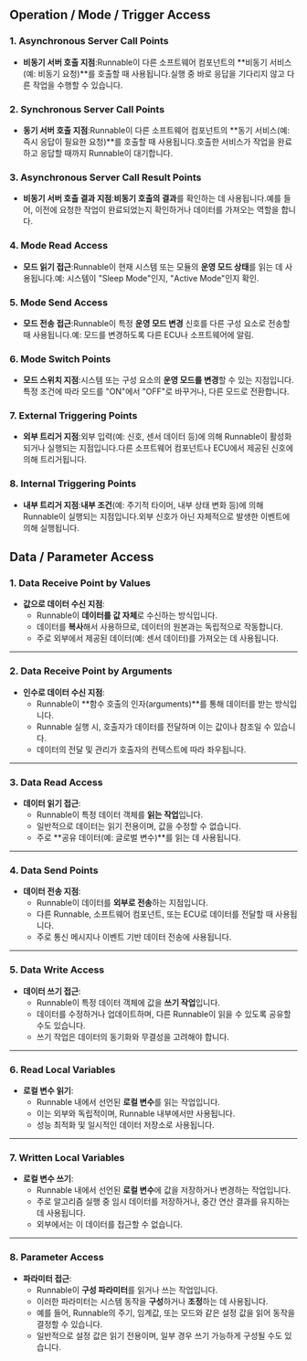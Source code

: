 ## Operation / Mode / Trigger Access

### 1. **Asynchronous Server Call Points**

- **비동기 서버 호출 지점**:Runnable이 다른 소프트웨어 컴포넌트의 **비동기 서비스(예: 비동기 요청)**를 호출할 때 사용됩니다.실행 중 바로 응답을 기다리지 않고 다른 작업을 수행할 수 있습니다.

### 2. **Synchronous Server Call Points**

- **동기 서버 호출 지점**:Runnable이 다른 소프트웨어 컴포넌트의 **동기 서비스(예: 즉시 응답이 필요한 요청)**를 호출할 때 사용됩니다.호출한 서비스가 작업을 완료하고 응답할 때까지 Runnable이 대기합니다.

### 3. **Asynchronous Server Call Result Points**

- **비동기 서버 호출 결과 지점**:**비동기 호출의 결과**를 확인하는 데 사용됩니다.예를 들어, 이전에 요청한 작업이 완료되었는지 확인하거나 데이터를 가져오는 역할을 합니다.

### 4. **Mode Read Access**

- **모드 읽기 접근**:Runnable이 현재 시스템 또는 모듈의 **운영 모드 상태**를 읽는 데 사용됩니다.예: 시스템이 "Sleep Mode"인지, "Active Mode"인지 확인.

### 5. **Mode Send Access**

- **모드 전송 접근**:Runnable이 특정 **운영 모드 변경** 신호를 다른 구성 요소로 전송할 때 사용됩니다.예: 모드를 변경하도록 다른 ECU나 소프트웨어에 알림.

### 6. **Mode Switch Points**

- **모드 스위치 지점**:시스템 또는 구성 요소의 **운영 모드를 변경**할 수 있는 지점입니다.특정 조건에 따라 모드를 "ON"에서 "OFF"로 바꾸거나, 다른 모드로 전환합니다.

### 7. **External Triggering Points**

- **외부 트리거 지점**:외부 입력(예: 신호, 센서 데이터 등)에 의해 Runnable이 활성화되거나 실행되는 지점입니다.다른 소프트웨어 컴포넌트나 ECU에서 제공된 신호에 의해 트리거됩니다.

### 8. **Internal Triggering Points**

- **내부 트리거 지점**:**내부 조건**(예: 주기적 타이머, 내부 상태 변화 등)에 의해 Runnable이 실행되는 지점입니다.외부 신호가 아닌 자체적으로 발생한 이벤트에 의해 실행됩니다.

  

## Data / Parameter Access

### 1. **Data Receive Point by Values**

- **값으로 데이터 수신 지점**:
    - Runnable이 **데이터를 값 자체**로 수신하는 방식입니다.
    - 데이터를 **복사**해서 사용하므로, 데이터의 원본과는 독립적으로 작동합니다.
    - 주로 외부에서 제공된 데이터(예: 센서 데이터)를 가져오는 데 사용됩니다.

---

### 2. **Data Receive Point by Arguments**

- **인수로 데이터 수신 지점**:
    - Runnable이 **함수 호출의 인자(arguments)**를 통해 데이터를 받는 방식입니다.
    - Runnable 실행 시, 호출자가 데이터를 전달하며 이는 값이나 참조일 수 있습니다.
    - 데이터의 전달 및 관리가 호출자의 컨텍스트에 따라 좌우됩니다.

---

### 3. **Data Read Access**

- **데이터 읽기 접근**:
    - Runnable이 특정 데이터 객체를 **읽는 작업**입니다.
    - 일반적으로 데이터는 읽기 전용이며, 값을 수정할 수 없습니다.
    - 주로 **공유 데이터(예: 글로벌 변수)**를 읽는 데 사용됩니다.

---

### 4. **Data Send Points**

- **데이터 전송 지점**:
    - Runnable이 데이터를 **외부로 전송**하는 지점입니다.
    - 다른 Runnable, 소프트웨어 컴포넌트, 또는 ECU로 데이터를 전달할 때 사용됩니다.
    - 주로 통신 메시지나 이벤트 기반 데이터 전송에 사용됩니다.

---

### 5. **Data Write Access**

- **데이터 쓰기 접근**:
    - Runnable이 특정 데이터 객체에 값을 **쓰기 작업**입니다.
    - 데이터를 수정하거나 업데이트하며, 다른 Runnable이 읽을 수 있도록 공유할 수도 있습니다.
    - 쓰기 작업은 데이터의 동기화와 무결성을 고려해야 합니다.

---

### 6. **Read Local Variables**

- **로컬 변수 읽기**:
    - Runnable 내에서 선언된 **로컬 변수**를 읽는 작업입니다.
    - 이는 외부와 독립적이며, Runnable 내부에서만 사용됩니다.
    - 성능 최적화 및 일시적인 데이터 저장소로 사용됩니다.

---

### 7. **Written Local Variables**

- **로컬 변수 쓰기**:
    - Runnable 내에서 선언된 **로컬 변수**에 값을 저장하거나 변경하는 작업입니다.
    - 주로 알고리즘 실행 중 임시 데이터를 저장하거나, 중간 연산 결과를 유지하는 데 사용됩니다.
    - 외부에서는 이 데이터를 접근할 수 없습니다.

---

### 8. **Parameter Access**

- **파라미터 접근**:
    - Runnable이 **구성 파라미터**를 읽거나 쓰는 작업입니다.
    - 이러한 파라미터는 시스템 동작을 **구성**하거나 **조정**하는 데 사용됩니다.
    - 예를 들어, Runnable의 주기, 임계값, 또는 모드와 같은 설정 값을 읽어 동작을 결정할 수 있습니다.
    - 일반적으로 설정 값은 읽기 전용이며, 일부 경우 쓰기 가능하게 구성될 수도 있습니다.